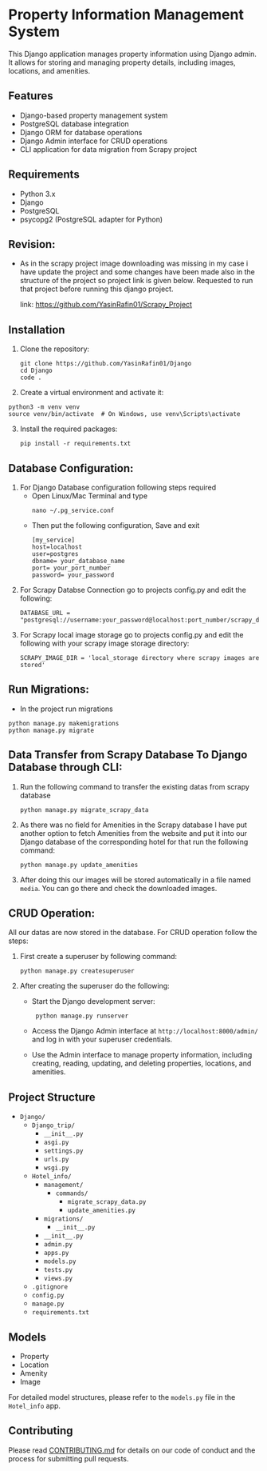 # Property Information Management System

This Django application manages property information using Django admin. It allows for storing and managing property details, including images, locations, and amenities.

## Features

- Django-based property management system
- PostgreSQL database integration
- Django ORM for database operations
- Django Admin interface for CRUD operations
- CLI application for data migration from Scrapy project

## Requirements

- Python 3.x
- Django
- PostgreSQL
- psycopg2 (PostgreSQL adapter for Python)

## Revision:
- As in the scrapy project image downloading was missing in my case i have update the project and some changes have been made also in the structure of the project so project link is given below. Requested to run that project before running this django project.

  link: https://github.com/YasinRafin01/Scrapy_Project

## Installation

1. Clone the repository:
   
   ```
   git clone https://github.com/YasinRafin01/Django
   cd Django
   code .
   ```
2. Create a virtual environment and activate it:
  ```
  python3 -m venv venv
  source venv/bin/activate  # On Windows, use venv\Scripts\activate
  ```
3. Install the required packages:
   ```
   pip install -r requirements.txt
   ```
## Database Configuration:

1. For Django Database configuration following steps required
   - Open Linux/Mac Terminal and type
     ```
     nano ~/.pg_service.conf
     ```
   - Then put the following configuration, Save and exit
     ```
     [my_service]
     host=localhost
     user=postgres
     dbname= your_database_name
     port= your_port_number
     password= your_password
     ```
2. For Scrapy Databse Connection go to projects config.py and edit the following:
   ```
   DATABASE_URL = "postgresql://username:your_password@localhost:port_number/scrapy_database_name"
   
   ```
3. For Scrapy local image storage go to projects config.py and edit the following with your scrapy image storage directory:
   ```
   SCRAPY_IMAGE_DIR = 'local_storage directory where scrapy images are stored'
   
   ```
## Run Migrations:

   - In the  project run migrations
   ```
   python manage.py makemigrations
   python manage.py migrate
   ```
## Data Transfer from Scrapy Database To Django Database through CLI:
   
   1. Run the following command to transfer the existing datas from scrapy database
      ```
      python manage.py migrate_scrapy_data
      ```
   2. As there was no field for Amenities in the Scrapy database I have put another option to fetch Amenities from the website and put it into our Django database of the corresponding hotel for that run the following command:
      ```
      python manage.py update_amenities
      ```
   3. After doing this our images will be stored automatically in a file named `media`. You can go there and check the downloaded images.
      
## CRUD Operation:
   All our datas are now stored in the database. For CRUD operation follow the steps:
   1. First create a superuser by following command:
      ```
      python manage.py createsuperuser
      ```
  2. After creating the superuser do the following:
     
       - Start the Django development server:
            ```
             python manage.py runserver
     
            ```
       - Access the Django Admin interface at `http://localhost:8000/admin/` and log in with your superuser credentials.
         
       - Use the Admin interface to manage property information, including creating, reading, updating, and deleting properties, locations, and amenities.

## Project Structure
- `Django/`
  - `Django_trip/` 
      - `__init__.py`
      - `asgi.py`
      - `settings.py`
      - `urls.py`
      - `wsgi.py`
  - `Hotel_info/`
      - `management/`
        - `commands/`
           - `migrate_scrapy_data.py`
           -  `update_amenities.py`
      - `migrations/`
         - `__init__.py`   
      - `__init__.py` 
      - `admin.py`
      - `apps.py`
      - `models.py` 
      - `tests.py` 
      - `views.py`
  - `.gitignore`
  - `config.py`
  - `manage.py`
  - `requirements.txt`



## Models

- Property
- Location
- Amenity
- Image

For detailed model structures, please refer to the `models.py` file in the `Hotel_info` app.

## Contributing

Please read [CONTRIBUTING.md](CONTRIBUTING.md) for details on our code of conduct and the process for submitting pull requests.

